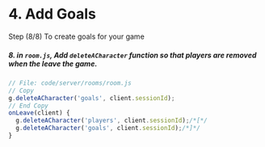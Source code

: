 # 4. Add Goals

Step (8/8) To create goals for your game

##### 8. in `room.js`, Add `deleteACharacter` function so that players are removed when the leave the game.

```javascript
// File: code/server/rooms/room.js
// Copy
g.deleteACharacter('goals', client.sessionId);
// End Copy
onLeave(client) {
  g.deleteACharacter('players', client.sessionId);/*[*/
  g.deleteACharacter('goals', client.sessionId);/*]*/
}
```
